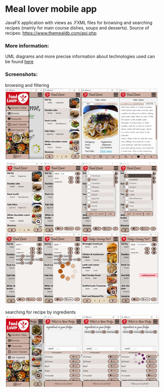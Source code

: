 # Meal lover mobile app
JavaFX application with views as .FXML files for browsing and searching recipes (mainly for main
course dishes, soups and desserts). Source of recipes:
https://www.themealdb.com/api.php 

### More information:
UML diagrams and more precise information about technologies used can be found [here](https://1drv.ms/b/s!Apw2TbJ2OR6AkV-S3-zs2XBnmMSk?e=bq74fl)

### Screenshots:
browsing and filtering 
<img src="src/main/resources/readme-imgs/scrn-browse.png">
<img src="src/main/resources/readme-imgs/scrn-search.png">

searching for recipe by ingredients
<img src="src/main/resources/readme-imgs/scrn-search-by-ingredients.png">